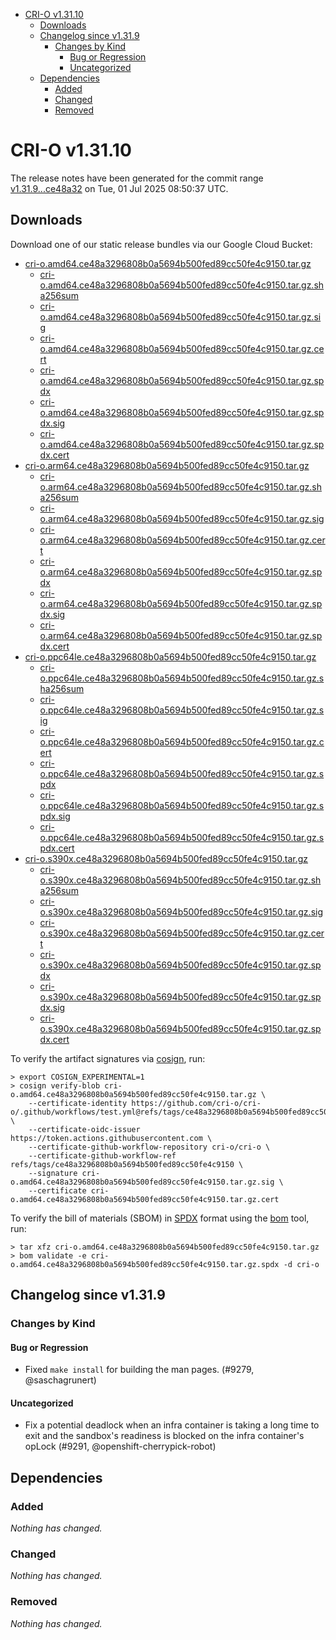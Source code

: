 - [CRI-O v1.31.10](#cri-o-v13110)
  - [Downloads](#downloads)
  - [Changelog since v1.31.9](#changelog-since-v1319)
    - [Changes by Kind](#changes-by-kind)
      - [Bug or Regression](#bug-or-regression)
      - [Uncategorized](#uncategorized)
  - [Dependencies](#dependencies)
    - [Added](#added)
    - [Changed](#changed)
    - [Removed](#removed)

# CRI-O v1.31.10

The release notes have been generated for the commit range
[v1.31.9...ce48a32](https://github.com/cri-o/cri-o/compare/v1.31.9...v1.31.10) on Tue, 01 Jul 2025 08:50:37 UTC.

## Downloads

Download one of our static release bundles via our Google Cloud Bucket:

- [cri-o.amd64.ce48a3296808b0a5694b500fed89cc50fe4c9150.tar.gz](https://storage.googleapis.com/cri-o/artifacts/cri-o.amd64.ce48a3296808b0a5694b500fed89cc50fe4c9150.tar.gz)
  - [cri-o.amd64.ce48a3296808b0a5694b500fed89cc50fe4c9150.tar.gz.sha256sum](https://storage.googleapis.com/cri-o/artifacts/cri-o.amd64.ce48a3296808b0a5694b500fed89cc50fe4c9150.tar.gz.sha256sum)
  - [cri-o.amd64.ce48a3296808b0a5694b500fed89cc50fe4c9150.tar.gz.sig](https://storage.googleapis.com/cri-o/artifacts/cri-o.amd64.ce48a3296808b0a5694b500fed89cc50fe4c9150.tar.gz.sig)
  - [cri-o.amd64.ce48a3296808b0a5694b500fed89cc50fe4c9150.tar.gz.cert](https://storage.googleapis.com/cri-o/artifacts/cri-o.amd64.ce48a3296808b0a5694b500fed89cc50fe4c9150.tar.gz.cert)
  - [cri-o.amd64.ce48a3296808b0a5694b500fed89cc50fe4c9150.tar.gz.spdx](https://storage.googleapis.com/cri-o/artifacts/cri-o.amd64.ce48a3296808b0a5694b500fed89cc50fe4c9150.tar.gz.spdx)
  - [cri-o.amd64.ce48a3296808b0a5694b500fed89cc50fe4c9150.tar.gz.spdx.sig](https://storage.googleapis.com/cri-o/artifacts/cri-o.amd64.ce48a3296808b0a5694b500fed89cc50fe4c9150.tar.gz.spdx.sig)
  - [cri-o.amd64.ce48a3296808b0a5694b500fed89cc50fe4c9150.tar.gz.spdx.cert](https://storage.googleapis.com/cri-o/artifacts/cri-o.amd64.ce48a3296808b0a5694b500fed89cc50fe4c9150.tar.gz.spdx.cert)
- [cri-o.arm64.ce48a3296808b0a5694b500fed89cc50fe4c9150.tar.gz](https://storage.googleapis.com/cri-o/artifacts/cri-o.arm64.ce48a3296808b0a5694b500fed89cc50fe4c9150.tar.gz)
  - [cri-o.arm64.ce48a3296808b0a5694b500fed89cc50fe4c9150.tar.gz.sha256sum](https://storage.googleapis.com/cri-o/artifacts/cri-o.arm64.ce48a3296808b0a5694b500fed89cc50fe4c9150.tar.gz.sha256sum)
  - [cri-o.arm64.ce48a3296808b0a5694b500fed89cc50fe4c9150.tar.gz.sig](https://storage.googleapis.com/cri-o/artifacts/cri-o.arm64.ce48a3296808b0a5694b500fed89cc50fe4c9150.tar.gz.sig)
  - [cri-o.arm64.ce48a3296808b0a5694b500fed89cc50fe4c9150.tar.gz.cert](https://storage.googleapis.com/cri-o/artifacts/cri-o.arm64.ce48a3296808b0a5694b500fed89cc50fe4c9150.tar.gz.cert)
  - [cri-o.arm64.ce48a3296808b0a5694b500fed89cc50fe4c9150.tar.gz.spdx](https://storage.googleapis.com/cri-o/artifacts/cri-o.arm64.ce48a3296808b0a5694b500fed89cc50fe4c9150.tar.gz.spdx)
  - [cri-o.arm64.ce48a3296808b0a5694b500fed89cc50fe4c9150.tar.gz.spdx.sig](https://storage.googleapis.com/cri-o/artifacts/cri-o.arm64.ce48a3296808b0a5694b500fed89cc50fe4c9150.tar.gz.spdx.sig)
  - [cri-o.arm64.ce48a3296808b0a5694b500fed89cc50fe4c9150.tar.gz.spdx.cert](https://storage.googleapis.com/cri-o/artifacts/cri-o.arm64.ce48a3296808b0a5694b500fed89cc50fe4c9150.tar.gz.spdx.cert)
- [cri-o.ppc64le.ce48a3296808b0a5694b500fed89cc50fe4c9150.tar.gz](https://storage.googleapis.com/cri-o/artifacts/cri-o.ppc64le.ce48a3296808b0a5694b500fed89cc50fe4c9150.tar.gz)
  - [cri-o.ppc64le.ce48a3296808b0a5694b500fed89cc50fe4c9150.tar.gz.sha256sum](https://storage.googleapis.com/cri-o/artifacts/cri-o.ppc64le.ce48a3296808b0a5694b500fed89cc50fe4c9150.tar.gz.sha256sum)
  - [cri-o.ppc64le.ce48a3296808b0a5694b500fed89cc50fe4c9150.tar.gz.sig](https://storage.googleapis.com/cri-o/artifacts/cri-o.ppc64le.ce48a3296808b0a5694b500fed89cc50fe4c9150.tar.gz.sig)
  - [cri-o.ppc64le.ce48a3296808b0a5694b500fed89cc50fe4c9150.tar.gz.cert](https://storage.googleapis.com/cri-o/artifacts/cri-o.ppc64le.ce48a3296808b0a5694b500fed89cc50fe4c9150.tar.gz.cert)
  - [cri-o.ppc64le.ce48a3296808b0a5694b500fed89cc50fe4c9150.tar.gz.spdx](https://storage.googleapis.com/cri-o/artifacts/cri-o.ppc64le.ce48a3296808b0a5694b500fed89cc50fe4c9150.tar.gz.spdx)
  - [cri-o.ppc64le.ce48a3296808b0a5694b500fed89cc50fe4c9150.tar.gz.spdx.sig](https://storage.googleapis.com/cri-o/artifacts/cri-o.ppc64le.ce48a3296808b0a5694b500fed89cc50fe4c9150.tar.gz.spdx.sig)
  - [cri-o.ppc64le.ce48a3296808b0a5694b500fed89cc50fe4c9150.tar.gz.spdx.cert](https://storage.googleapis.com/cri-o/artifacts/cri-o.ppc64le.ce48a3296808b0a5694b500fed89cc50fe4c9150.tar.gz.spdx.cert)
- [cri-o.s390x.ce48a3296808b0a5694b500fed89cc50fe4c9150.tar.gz](https://storage.googleapis.com/cri-o/artifacts/cri-o.s390x.ce48a3296808b0a5694b500fed89cc50fe4c9150.tar.gz)
  - [cri-o.s390x.ce48a3296808b0a5694b500fed89cc50fe4c9150.tar.gz.sha256sum](https://storage.googleapis.com/cri-o/artifacts/cri-o.s390x.ce48a3296808b0a5694b500fed89cc50fe4c9150.tar.gz.sha256sum)
  - [cri-o.s390x.ce48a3296808b0a5694b500fed89cc50fe4c9150.tar.gz.sig](https://storage.googleapis.com/cri-o/artifacts/cri-o.s390x.ce48a3296808b0a5694b500fed89cc50fe4c9150.tar.gz.sig)
  - [cri-o.s390x.ce48a3296808b0a5694b500fed89cc50fe4c9150.tar.gz.cert](https://storage.googleapis.com/cri-o/artifacts/cri-o.s390x.ce48a3296808b0a5694b500fed89cc50fe4c9150.tar.gz.cert)
  - [cri-o.s390x.ce48a3296808b0a5694b500fed89cc50fe4c9150.tar.gz.spdx](https://storage.googleapis.com/cri-o/artifacts/cri-o.s390x.ce48a3296808b0a5694b500fed89cc50fe4c9150.tar.gz.spdx)
  - [cri-o.s390x.ce48a3296808b0a5694b500fed89cc50fe4c9150.tar.gz.spdx.sig](https://storage.googleapis.com/cri-o/artifacts/cri-o.s390x.ce48a3296808b0a5694b500fed89cc50fe4c9150.tar.gz.spdx.sig)
  - [cri-o.s390x.ce48a3296808b0a5694b500fed89cc50fe4c9150.tar.gz.spdx.cert](https://storage.googleapis.com/cri-o/artifacts/cri-o.s390x.ce48a3296808b0a5694b500fed89cc50fe4c9150.tar.gz.spdx.cert)

To verify the artifact signatures via [cosign](https://github.com/sigstore/cosign), run:

```console
> export COSIGN_EXPERIMENTAL=1
> cosign verify-blob cri-o.amd64.ce48a3296808b0a5694b500fed89cc50fe4c9150.tar.gz \
    --certificate-identity https://github.com/cri-o/cri-o/.github/workflows/test.yml@refs/tags/ce48a3296808b0a5694b500fed89cc50fe4c9150 \
    --certificate-oidc-issuer https://token.actions.githubusercontent.com \
    --certificate-github-workflow-repository cri-o/cri-o \
    --certificate-github-workflow-ref refs/tags/ce48a3296808b0a5694b500fed89cc50fe4c9150 \
    --signature cri-o.amd64.ce48a3296808b0a5694b500fed89cc50fe4c9150.tar.gz.sig \
    --certificate cri-o.amd64.ce48a3296808b0a5694b500fed89cc50fe4c9150.tar.gz.cert
```

To verify the bill of materials (SBOM) in [SPDX](https://spdx.org) format using the [bom](https://sigs.k8s.io/bom) tool, run:

```console
> tar xfz cri-o.amd64.ce48a3296808b0a5694b500fed89cc50fe4c9150.tar.gz
> bom validate -e cri-o.amd64.ce48a3296808b0a5694b500fed89cc50fe4c9150.tar.gz.spdx -d cri-o
```

## Changelog since v1.31.9

### Changes by Kind

#### Bug or Regression
 - Fixed `make install` for building the man pages. (#9279, @saschagrunert)

#### Uncategorized
 - Fix a potential deadlock when an infra container is taking a long time to exit and the sandbox's readiness is blocked on the infra container's opLock (#9291, @openshift-cherrypick-robot)

## Dependencies

### Added
_Nothing has changed._

### Changed
_Nothing has changed._

### Removed
_Nothing has changed._

